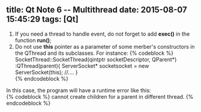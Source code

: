 title: Qt Note 6 -- Multithread
date: 2015-08-07 15:45:29
tags: [Qt]
---

1. If you need a thread to handle event, do not forget to add **exec()** in the function **run()**;
2. Do not use **this** pointer as a parameter of some merber's constructors in the QThread and its subclasses. For instance:
{% codeblock %}	
SocketThread::SocketThread(qintptr socketDescriptor, QParent*)
	:QThread(parent){
	ServerSocket* socketsocket = new ServerSocket(this);
	//....
}  
{% endcodeblock %}

In this case, the program will have a runtime error like this: 	
{% codeblock %}	
	cannot create children for a parent in different thread.
{% endcodeblock %}	

